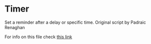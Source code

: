Timer
=====

Set a reminder after a delay or specific time. Original script by Padraic Renaghan

For info on this file check [this link](http://www.mjanssen.nl/launchbar/)
